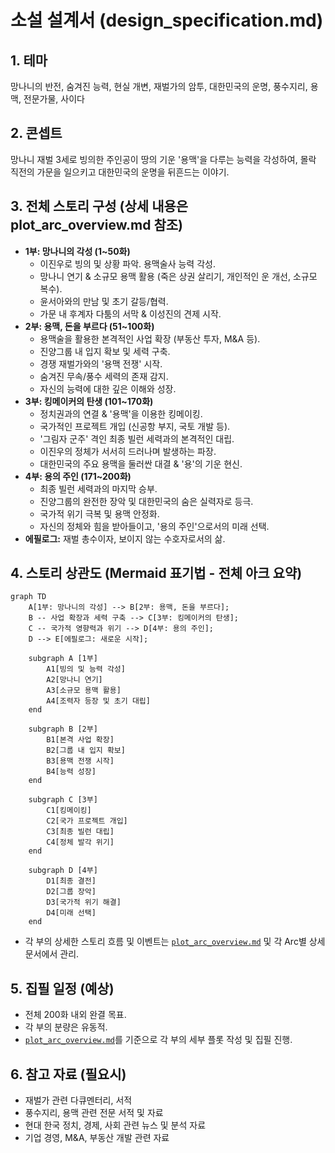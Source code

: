 # 소설 설계서 (design_specification.md)

## 1. 테마
망나니의 반전, 숨겨진 능력, 현실 개변, 재벌가의 암투, 대한민국의 운명, 풍수지리, 용맥, 전문가물, 사이다

## 2. 콘셉트
망나니 재벌 3세로 빙의한 주인공이 땅의 기운 '용맥'을 다루는 능력을 각성하여, 몰락 직전의 가문을 일으키고 대한민국의 운명을 뒤흔드는 이야기.

## 3. 전체 스토리 구성 (상세 내용은 plot_arc_overview.md 참조)

- **1부: 망나니의 각성 (1~50화)**
    - 이진우로 빙의 및 상황 파악. 용맥술사 능력 각성.
    - 망나니 연기 & 소규모 용맥 활용 (죽은 상권 살리기, 개인적인 운 개선, 소규모 복수).
    - 윤서아와의 만남 및 초기 갈등/협력.
    - 가문 내 후계자 다툼의 서막 & 이성진의 견제 시작.
- **2부: 용맥, 돈을 부르다 (51~100화)**
    - 용맥술을 활용한 본격적인 사업 확장 (부동산 투자, M&A 등).
    - 진양그룹 내 입지 확보 및 세력 구축.
    - 경쟁 재벌가와의 '용맥 전쟁' 시작.
    - 숨겨진 무속/풍수 세력의 존재 감지.
    - 자신의 능력에 대한 깊은 이해와 성장.
- **3부: 킹메이커의 탄생 (101~170화)**
    - 정치권과의 연결 & '용맥'을 이용한 킹메이킹.
    - 국가적인 프로젝트 개입 (신공항 부지, 국토 개발 등).
    - '그림자 군주' 격인 최종 빌런 세력과의 본격적인 대립.
    - 이진우의 정체가 서서히 드러나며 발생하는 파장.
    - 대한민국의 주요 용맥을 둘러싼 대결 & '용'의 기운 현신.
- **4부: 용의 주인 (171~200화)**
    - 최종 빌런 세력과의 마지막 승부.
    - 진양그룹의 완전한 장악 및 대한민국의 숨은 실력자로 등극.
    - 국가적 위기 극복 및 용맥 안정화.
    - 자신의 정체와 힘을 받아들이고, '용의 주인'으로서의 미래 선택.
- **에필로그:** 재벌 총수이자, 보이지 않는 수호자로서의 삶.

## 4. 스토리 상관도 (Mermaid 표기법 - 전체 아크 요약)
```mermaid
graph TD
    A[1부: 망나니의 각성] --> B[2부: 용맥, 돈을 부르다];
    B -- 사업 확장과 세력 구축 --> C[3부: 킹메이커의 탄생];
    C -- 국가적 영향력과 위기 --> D[4부: 용의 주인];
    D --> E[에필로그: 새로운 시작];

    subgraph A [1부]
        A1[빙의 및 능력 각성]
        A2[망나니 연기]
        A3[소규모 용맥 활용]
        A4[조력자 등장 및 초기 대립]
    end

    subgraph B [2부]
        B1[본격 사업 확장]
        B2[그룹 내 입지 확보]
        B3[용맥 전쟁 시작]
        B4[능력 성장]
    end

    subgraph C [3부]
        C1[킹메이킹]
        C2[국가 프로젝트 개입]
        C3[최종 빌런 대립]
        C4[정체 발각 위기]
    end

    subgraph D [4부]
        D1[최종 결전]
        D2[그룹 장악]
        D3[국가적 위기 해결]
        D4[미래 선택]
    end
```
* 각 부의 상세한 스토리 흐름 및 이벤트는 [`plot_arc_overview.md`](novels/YONGMAEK01_재벌%203세는%20용맥술사/plot_arc_overview.md) 및 각 Arc별 상세 문서에서 관리.

## 5. 집필 일정 (예상)
- 전체 200화 내외 완결 목표.
- 각 부의 분량은 유동적.
- [`plot_arc_overview.md`](novels/YONGMAEK01_재벌%203세는%20용맥술사/plot_arc_overview.md)를 기준으로 각 부의 세부 플롯 작성 및 집필 진행.

## 6. 참고 자료 (필요시)
- 재벌가 관련 다큐멘터리, 서적
- 풍수지리, 용맥 관련 전문 서적 및 자료
- 현대 한국 정치, 경제, 사회 관련 뉴스 및 분석 자료
- 기업 경영, M&A, 부동산 개발 관련 자료